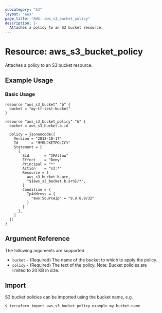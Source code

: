 ```yaml
---
subcategory: "S3"
layout: "aws"
page_title: "AWS: aws_s3_bucket_policy"
description: |-
  Attaches a policy to an S3 bucket resource.
---
```


# Resource: aws_s3_bucket_policy

Attaches a policy to an S3 bucket resource.

## Example Usage

### Basic Usage

```hcl
resource "aws_s3_bucket" "b" {
  bucket = "my-tf-test-bucket"
}

resource "aws_s3_bucket_policy" "b" {
  bucket = aws_s3_bucket.b.id

  policy = jsonencode({
    Version = "2012-10-17"
    Id      = "MYBUCKETPOLICY"
    Statement = [
      {
        Sid       = "IPAllow"
        Effect    = "Deny"
        Principal = "*"
        Action    = "s3:*"
        Resource = [
          aws_s3_bucket.b.arn,
          "${aws_s3_bucket.b.arn}/*",
        ]
        Condition = {
          IpAddress = {
            "aws:SourceIp" = "8.8.8.8/32"
          }
        }
      },
    ]
  })
}
```

## Argument Reference

The following arguments are supported:

* `bucket` - (Required) The name of the bucket to which to apply the policy.
* `policy` - (Required) The text of the policy. Note: Bucket policies are limited to 20 KB in size.

## Import

S3 bucket policies can be imported using the bucket name, e.g.

```
$ terraform import aws_s3_bucket_policy.example my-bucket-name
```
